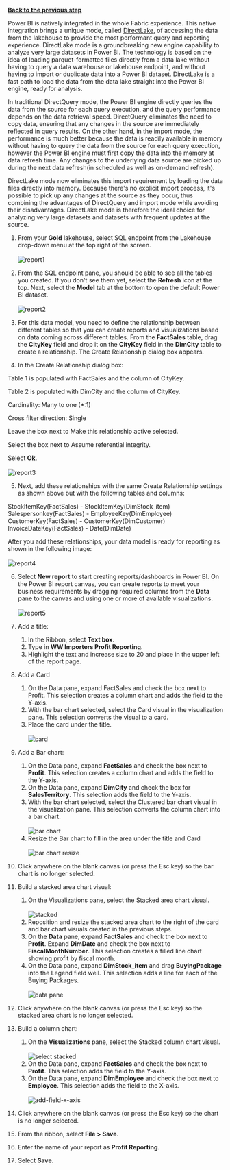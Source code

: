 [**Back to the previous step**](/FromZeroToHero_Parma/Analytics%20-%20How%20To%20Proceed/7_Prepare_Gold_Layer.md)

Power BI is natively integrated in the whole Fabric experience. This native integration brings a unique mode, called [DirectLake](https://learn.microsoft.com/en-us/power-bi/enterprise/directlake-overview), of accessing the data from the lakehouse to provide the most performant query and reporting experience. DirectLake mode is a groundbreaking new engine capability to analyze very large datasets in Power BI. The technology is based on the idea of loading parquet-formatted files directly from a data lake without having to query a data warehouse or lakehouse endpoint, and without having to import or duplicate data into a Power BI dataset. DirectLake is a fast path to load the data from the data lake straight into the Power BI engine, ready for analysis.

In traditional DirectQuery mode, the Power BI engine directly queries the data from the source for each query execution, and the query performance depends on the data retrieval speed. DirectQuery eliminates the need to copy data, ensuring that any changes in the source are immediately reflected in query results. On the other hand, in the import mode, the performance is much better because the data is readily available in memory without having to query the data from the source for each query execution, however the Power BI engine must first copy the data into the memory at data refresh time. Any changes to the underlying data source are picked up during the next data refresh(in scheduled as well as on-demand refresh).

DirectLake mode now eliminates this import requirement by loading the data files directly into memory. Because there's no explicit import process, it's possible to pick up any changes at the source as they occur, thus combining the advantages of DirectQuery and import mode while avoiding their disadvantages. DirectLake mode is therefore the ideal choice for analyzing very large datasets and datasets with frequent updates at the source.

1. From your **Gold** lakehouse, select SQL endpoint from the Lakehouse drop-down menu at the top right of the screen.</br>  
   ![report1](../Images/report_1.png)

2. From the SQL endpoint pane, you should be able to see all the tables you created. If you don't see them yet, select the **Refresh** icon at the top. Next, select the **Model** tab at the bottom to open the default Power BI dataset.</br>  
   ![report2](../Images/report_2.png)

3. For this data model, you need to define the relationship between different tables so that you can create reports and visualizations based on data coming across different tables. From the **FactSales** table, drag the **CityKey** field and drop it on the **CityKey** field in the **DimCity** table to create a relationship. The Create Relationship dialog box appears.</br>  

4. In the Create Relationship dialog box:

Table 1 is populated with FactSales and the column of CityKey.

Table 2 is populated with DimCity and the column of CityKey.

Cardinality: Many to one (*:1)

Cross filter direction: Single

Leave the box next to Make this relationship active selected.

Select the box next to Assume referential integrity.

Select **Ok**.</br>  
   ![report3](../Images/report_3.png)

5. Next, add these relationships with the same Create Relationship settings as shown above but with the following tables and columns:

StockItemKey(FactSales) - StockItemKey(DimStock_item)
Salespersonkey(FactSales) - EmployeeKey(DimEmployee)
CustomerKey(FactSales) - CustomerKey(DimCustomer)
InvoiceDateKey(FactSales) - Date(DimDate)

After you add these relationships, your data model is ready for reporting as shown in the following image:</br>  
   ![report4](../Images/report_4.png)

6. Select **New report** to start creating reports/dashboards in Power BI. On the Power BI report canvas, you can create reports to meet your business requirements by dragging required columns from the **Data** pane to the canvas and using one or more of available visualizations.</br>  
   ![report5](//FromZeroToHero_Parma/Images/report_5.png)

7. Add a title:
   1. In the Ribbon, select **Text box**.
   2. Type in **WW Importers Profit Reporting**.
   3. Highlight the text and increase size to 20 and place in the upper left of the report page.

8. Add a Card
   1. On the Data pane, expand FactSales and check the box next to Profit. This selection creates a column chart and adds the field to the Y-axis.
   2. With the bar chart selected, select the Card visual in the visualization pane. This selection converts the visual to a card.
   3. Place the card under the title.</br>  
      ![card](../Images/card-visualization.png)

9. Add a Bar chart:
   1.  On the Data pane, expand **FactSales** and check the box next to **Profit**. This selection creates a column chart and adds the field to the Y-axis.
   2.  On the Data pane, expand **DimCity** and check the box for **SalesTerritory**. This selection adds the field to the Y-axis.
   3.  With the bar chart selected, select the Clustered bar chart visual in the visualization pane. This selection converts the column chart into a bar chart.</br>  
       ![bar chart](../Images/build-visual-bar-chart.png)
   4.  Resize the Bar chart to fill in the area under the title and Card</br>  
       ![bar chart resize](../Images/resize-bar-chart-under-card.png)

10. Click anywhere on the blank canvas (or press the Esc key) so the bar chart is no longer selected.

11. Build a stacked area chart visual:
    1.  On the Visualizations pane, select the Stacked area chart visual.</br>  
       ![stacked](../Images/stacked-area-chart.png)
    2. Reposition and resize the stacked area chart to the right of the card and bar chart visuals created in the previous steps.
    3. On the **Data** pane, expand **FactSales** and check the box next to **Profit**. Expand **DimDate** and check the box next to **FiscalMonthNumber**. This selection creates a filled line chart showing profit by fiscal month.
    4. On the Data pane, expand **DimStock_item** and drag **BuyingPackage** into the Legend field well. This selection adds a line for each of the Buying Packages.</br>  
       ![data pane](../Images/data-pane-change-chart.png)

12. Click anywhere on the blank canvas (or press the Esc key) so the stacked area chart is no longer selected.

13. Build a column chart:
    1. On the **Visualizations** pane, select the Stacked column chart visual.</br>  
       ![select stacked](../Images/select-stacked-column-chart.png)
    2. On the Data pane, expand **FactSales** and check the box next to **Profit**. This selection adds the field to the Y-axis.
    3. On the Data pane, expand **DimEmployee** and check the box next to **Employee**. This selection adds the field to the X-axis.</br>  
       ![add-field-x-axis](../Images/add-field-x-axis.png)

14. Click anywhere on the blank canvas (or press the Esc key) so the chart is no longer selected.

15. From the ribbon, select **File > Save**.

16. Enter the name of your report as **Profit Reporting**.

17. Select **Save**.